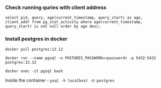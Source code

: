 ### Check running quries with client address

`select pid, query, age(current_timestamp, query_start) as age, client_addr
from pg_stat_activity
where age(current_timestamp, query_start) is not null
order by age desc;`

### Install postgres in docker

`docker pull postgres:13.12`

`docker run --name pgsql -e POSTGRES_PASSWORD=<password> -p 5432:5432 postgres:13.12`

`docker exec -it pgsql bash`

Inside the container - `psql -h localhost -U postgres`

